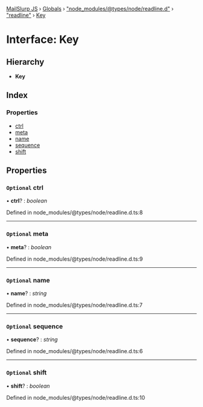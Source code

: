 [MailSlurp JS](../README.md) › [Globals](../globals.md) › ["node_modules/@types/node/readline.d"](../modules/_node_modules__types_node_readline_d_.md) › ["readline"](../modules/_node_modules__types_node_readline_d_._readline_.md) › [Key](_node_modules__types_node_readline_d_._readline_.key.md)

# Interface: Key

## Hierarchy

* **Key**

## Index

### Properties

* [ctrl](_node_modules__types_node_readline_d_._readline_.key.md#optional-ctrl)
* [meta](_node_modules__types_node_readline_d_._readline_.key.md#optional-meta)
* [name](_node_modules__types_node_readline_d_._readline_.key.md#optional-name)
* [sequence](_node_modules__types_node_readline_d_._readline_.key.md#optional-sequence)
* [shift](_node_modules__types_node_readline_d_._readline_.key.md#optional-shift)

## Properties

### `Optional` ctrl

• **ctrl**? : *boolean*

Defined in node_modules/@types/node/readline.d.ts:8

___

### `Optional` meta

• **meta**? : *boolean*

Defined in node_modules/@types/node/readline.d.ts:9

___

### `Optional` name

• **name**? : *string*

Defined in node_modules/@types/node/readline.d.ts:7

___

### `Optional` sequence

• **sequence**? : *string*

Defined in node_modules/@types/node/readline.d.ts:6

___

### `Optional` shift

• **shift**? : *boolean*

Defined in node_modules/@types/node/readline.d.ts:10

